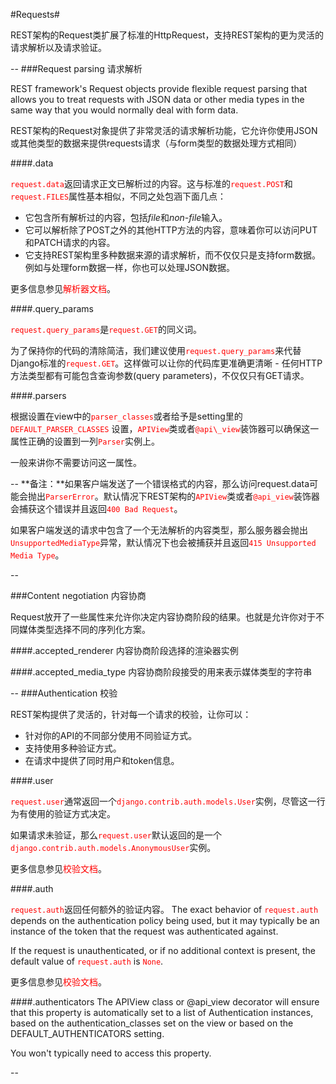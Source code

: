 #Requests#


REST架构的Request类扩展了标准的HttpRequest，支持REST架构的更为灵活的请求解析以及请求验证。

--
###Request parsing 请求解析

REST framework's Request objects provide flexible request parsing that allows you to treat requests with JSON data or other media types in the same way that you would normally deal with form data.

REST架构的Request对象提供了非常灵活的请求解析功能，它允许你使用JSON或其他类型的数据来提供requests请求（与form类型的数据处理方式相同）

####.data

<font color=#FF0000>`request.data`</font>返回请求正文已解析过的内容。这与标准的<font color=#FF0000>`request.POST`</font>和<font color=#FF0000>`request.FILES`</font>属性基本相似，不同之处包涵下面几点：
 
 * 它包含所有解析过的内容，包括*file*和*non-file*输入。
 * 它可以解析除了POST之外的其他HTTP方法的内容，意味着你可以访问PUT和PATCH请求的内容。
 * 它支持REST架构里多种数据来源的请求解析，而不仅仅只是支持form数据。例如与处理form数据一样，你也可以处理JSON数据。

更多信息参见<font color=#FF0000>解析器文档</font>。

####.query_params

<font color=#FF0000>`request.query_params`</font>是<font color=#FF0000>`request.GET`</font>的同义词。

为了保持你的代码的清除简洁，我们建议使用<font color=#FF0000>`request.query_params`</font>来代替Django标准的<font color=#FF0000>`request.GET`</font>。这样做可以让你的代码库更准确更清晰 - 任何HTTP方法类型都有可能包含查询参数(query parameters)，不仅仅只有GET请求。

####.parsers

根据设置在view中的<font color=#FF0000>`parser_classes`</font>或者给予是setting里的<font color=#FF0000>`DEFAULT_PARSER_CLASSES`</font> 设置，<font color=#FF0000>`APIView`</font>类或者<font color=#FF0000>`@api\_view`</font>装饰器可以确保这一属性正确的设置到一列<font color=#FF0000>`Parser`</font>实例上。

一般来讲你不需要访问这一属性。

--
**备注：**如果客户端发送了一个错误格式的内容，那么访问request.data可能会抛出<font color=#FF0000>`ParserError`</font>。默认情况下REST架构的<font color=#FF0000>`APIView`</font>类或者<font color=#FF0000>`@api_view`</font>装饰器会捕获这个错误并且返回<font color=#FF0000>`400 Bad Request`</font>。

如果客户端发送的请求中包含了一个无法解析的内容类型，那么服务器会抛出<font color=#FF0000>`UnsupportedMediaType`</font>异常，默认情况下也会被捕获并且返回<font color=#FF0000>`415 Unsupported Media Type`</font>。

--

###Content negotiation 内容协商

Request放开了一些属性来允许你决定内容协商阶段的结果。也就是允许你对于不同媒体类型选择不同的序列化方案。

####.accepted_renderer
内容协商阶段选择的渲染器实例

####.accepted\_media\_type
内容协商阶段接受的用来表示媒体类型的字符串

--
###Authentication 校验

REST架构提供了灵活的，针对每一个请求的校验，让你可以：

* 针对你的API的不同部分使用不同验证方式。
* 支持使用多种验证方式。
* 在请求中提供了同时用户和token信息。

####.user

<font color=#FF0000>`request.user`</font>通常返回一个<font color=#FF0000>`django.contrib.auth.models.User`</font>实例，尽管这一行为有使用的验证方式决定。

如果请求未验证，那么<font color=#FF0000>`request.user`</font>默认返回的是一个<font color=#FF0000>`django.contrib.auth.models.AnonymousUser`</font>实例。

更多信息参见<font color=#FF0000>校验文档</font>。

####.auth

<font color=#FF0000>`request.auth`</font>返回任何额外的验证内容。 The exact behavior of <font color=#FF0000>`request.auth`</font> depends on the authentication policy being used, but it may typically be an instance of the token that the request was authenticated against.

If the request is unauthenticated, or if no additional context is present, the default value of <font color=#FF0000>`request.auth`</font> is <font color=#FF0000>`None`</font>.

更多信息参见<font color=#FF0000>校验文档</font>。

####.authenticators
The APIView class or @api_view decorator will ensure that this property is automatically set to a list of Authentication instances, based on the authentication_classes set on the view or based on the DEFAULT_AUTHENTICATORS setting.

You won't typically need to access this property.

--